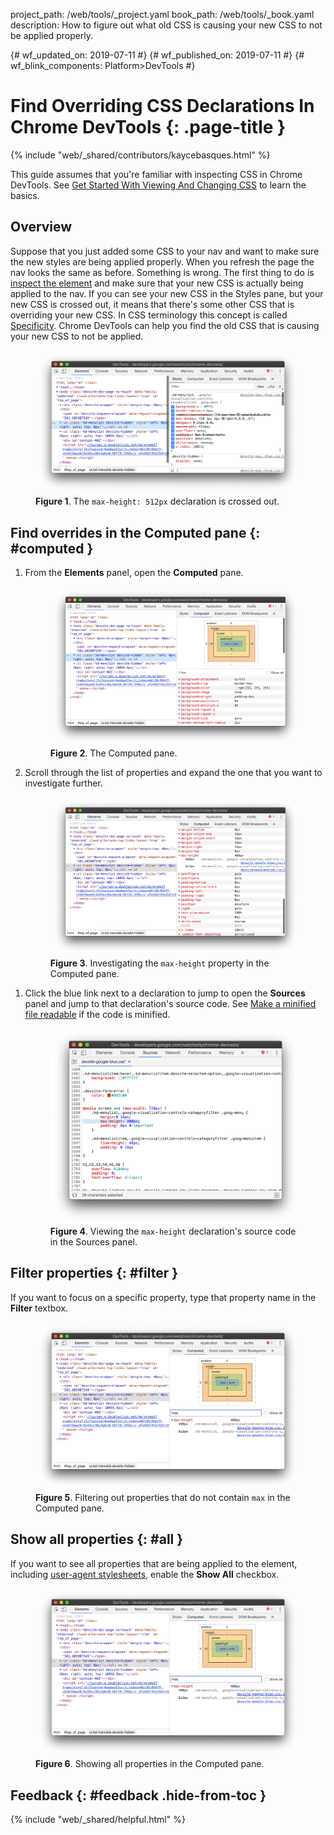 project_path: /web/tools/_project.yaml
book_path: /web/tools/_book.yaml
description: How to figure out what old CSS is causing your new CSS to not be applied properly.

{# wf_updated_on: 2019-07-11 #}
{# wf_published_on: 2019-07-11 #}
{# wf_blink_components: Platform>DevTools #}

# Find Overriding CSS Declarations In Chrome DevTools {: .page-title }

{% include "web/_shared/contributors/kaycebasques.html" %}

This guide assumes that you're familiar with inspecting CSS in Chrome DevTools. See
[Get Started With Viewing And Changing CSS](/web/tools/chrome-devtools/css/) to learn the
basics.

## Overview

[inspect]: /web/tools/chrome-devtools/css/reference#select
[specificity]: https://developer.mozilla.org/en-US/docs/Web/CSS/Specificity

Suppose that you just added some CSS to your nav and want to make sure the new styles are
being applied properly. When you refresh the page the nav looks the same as before. Something
is wrong. The first thing to do is [inspect the element][inspect] and make sure that your new
CSS is actually being applied to the nav. If you can see your new CSS in the Styles pane, but
your new CSS is crossed out, it means that there's some other CSS that is overriding your
new CSS. In CSS terminology this concept is called [Specificity][specificity].
Chrome DevTools can help you find the old CSS that is causing your new CSS to not be applied.

<figure>
  <img src="imgs/override.png"
       alt="A 'max-height: 512px' declaration is crossed out in the Styles pane of 
            Chrome DevTools."/>
  <figcaption>
    <b>Figure 1</b>. The <code>max-height: 512px</code> declaration is crossed out.
  </figcaption>
</figure>

## Find overrides in the Computed pane {: #computed }

1. From the **Elements** panel, open the **Computed** pane.

     <figure>
       <img src="imgs/computed.png"
            alt="The Computed pane."/>
       <figcaption>
         <b>Figure 2</b>. The Computed pane.
       </figcaption>
     </figure>

1. Scroll through the list of properties and expand the one that you want to investigate further.

     <figure>
       <img src="imgs/computedexpanded.png"
            alt="Investigating the 'max-height' property in the Computed pane."/>
       <figcaption>
         <b>Figure 3</b>. Investigating the <code>max-height</code> property in the Computed pane.
       </figcaption>
     </figure>

[format]: /web/tools/chrome-devtools/javascript/reference#format

1. Click the blue link next to a declaration to jump to open the **Sources** panel and jump to
   that declaration's source code. See [Make a minified file readable][format] if the code
   is minified.

     <figure>
       <img src="imgs/computedsource.png"
            alt="Viewing the 'max-height' declaration's source code in the Sources panel."/>
       <figcaption>
         <b>Figure 4</b>. Viewing the <code>max-height</code> declaration's source code in
         the Sources panel.
       </figcaption>
     </figure>

## Filter properties {: #filter }

If you want to focus on a specific property, type that property name in the **Filter** textbox.

<figure>
  <img src="imgs/computedfilter.png"
       alt="Filtering out properties that do not contain 'max' in the Computed pane."/>
  <figcaption>
    <b>Figure 5</b>. Filtering out properties that do not contain <code>max</code> in the
    Computed pane.
  </figcaption>
</figure>

## Show all properties {: #all }

[ua]: https://developer.mozilla.org/en-US/docs/Web/CSS/Cascade#User-agent_stylesheets

If you want to see all properties that are being applied to the element, including 
[user-agent stylesheets][ua], enable the **Show All** checkbox.

<figure>
  <img src="imgs/computedfilter.png"
       alt="Showing all properties in the Computed pane."/>
  <figcaption>
    <b>Figure 6</b>. Showing all properties in the Computed pane.
  </figcaption>
</figure>

## Feedback {: #feedback .hide-from-toc }

{% include "web/_shared/helpful.html" %}
